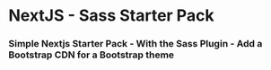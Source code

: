 # NextJS - Sass Starter Pack

### Simple Nextjs Starter Pack - With the Sass Plugin - Add a Bootstrap CDN for a Bootstrap theme
